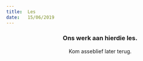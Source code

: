 ```yaml
---
title:  Les
date:   15/06/2019
---
```


### <center>Ons werk aan hierdie les.</center>
<center>Kom asseblief later terug.</center>